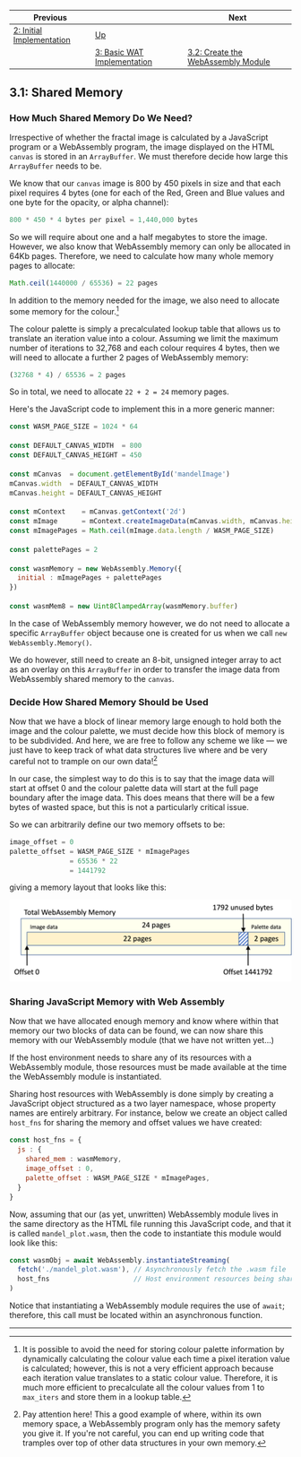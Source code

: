 | Previous | | Next
|---|---|---
| [2: Initial Implementation](../../02%20Initial%20Implementation/) | [Up](../) | 
| | [3: Basic WAT Implementation](../) | [3.2: Create the WebAssembly Module](../02/)

## 3.1: Shared Memory

### How Much Shared Memory Do We Need?

Irrespective of whether the fractal image is calculated by a JavaScript program or a WebAssembly program, the image displayed on the HTML `canvas` is stored in an `ArrayBuffer`.  We must therefore decide how large this `ArrayBuffer` needs to be.

We know that our `canvas` image is 800 by 450 pixels in size and that each pixel requires 4 bytes (one for each of the Red, Green and Blue values and one byte for the opacity, or alpha channel):

```javascript
800 * 450 * 4 bytes per pixel = 1,440,000 bytes
```

So we will require about one and a half megabytes to store the image.  However, we also know that WebAssembly memory can only be allocated in 64Kb pages.  Therefore, we need to calculate how many whole memory pages to allocate:

```javascript
Math.ceil(1440000 / 65536) = 22 pages
```

In addition to the memory needed for the image, we also need to allocate some memory for the colour.[^1]

The colour palette is simply a precalculated lookup table that allows us to translate an iteration value into a colour.  Assuming we limit the maximum number of iterations to 32,768 and each colour requires 4 bytes, then we will need to allocate a further 2 pages of WebAssembly memory:

```javascript
(32768 * 4) / 65536 = 2 pages
```

So in total, we need to allocate `22 + 2 = 24` memory pages.

Here's the JavaScript code to implement this in a more generic manner:

```javascript
const WASM_PAGE_SIZE = 1024 * 64

const DEFAULT_CANVAS_WIDTH  = 800
const DEFAULT_CANVAS_HEIGHT = 450

const mCanvas  = document.getElementById('mandelImage')
mCanvas.width  = DEFAULT_CANVAS_WIDTH
mCanvas.height = DEFAULT_CANVAS_HEIGHT

const mContext    = mCanvas.getContext('2d')
const mImage      = mContext.createImageData(mCanvas.width, mCanvas.height)
const mImagePages = Math.ceil(mImage.data.length / WASM_PAGE_SIZE)

const palettePages = 2

const wasmMemory = new WebAssembly.Memory({
  initial : mImagePages + palettePages
})

const wasmMem8 = new Uint8ClampedArray(wasmMemory.buffer)
```

In the case of WebAssembly memory however, we do not need to allocate a specific `ArrayBuffer` object because one is created for us when we call `new WebAssembly.Memory()`.

We do however, still need to create an 8-bit, unsigned integer array to act as an overlay on this `ArrayBuffer` in order to transfer the image data from WebAssembly shared memory to the `canvas`.

### Decide How Shared Memory Should be Used

Now that we have a block of linear memory large enough to hold both the image and the colour palette, we must decide how this block of memory is to be subdivided.  And here, we are free to follow any scheme we like &mdash; we just have to keep track of what data structures live where and be very careful not to trample on our own data![^2]

In our case, the simplest way to do this is to say that the image data will start at offset 0 and the colour palette data will start at the full page boundary after the image data.  This does means that there will be a few bytes of wasted space, but this is not a particularly critical issue.

So we can arbitrarily define our two memory offsets to be:

```javascript
image_offset = 0
palette_offset = WASM_PAGE_SIZE * mImagePages
               = 65536 * 22
               = 1441792
```

giving a memory layout that looks like this:

![Memory Layout](Memory%20Layout.png)

### Sharing JavaScript Memory with Web Assembly

Now that we have allocated enough memory and know where within that memory our two blocks of data can be found, we can now share this memory with our WebAssembly module (that we have not written yet...)

If the host environment needs to share any of its resources with a WebAssembly module, those resources must be made available at the time the WebAssembly module is instantiated.

Sharing host resources with WebAssembly is done simply by creating a JavaScript object structured as a two layer namespace, whose property names are entirely arbitrary.  For instance, below we create an object called `host_fns` for sharing the memory and offset values we have created:

```javascript
const host_fns = {
  js : {
    shared_mem : wasmMemory,
    image_offset : 0,
    palette_offset : WASM_PAGE_SIZE * mImagePages,
  }
}
```

Now, assuming that our (as yet, unwritten) WebAssembly module lives in the same directory as the HTML file running this JavaScript code, and that it is called `mandel_plot.wasm`, then the code to instantiate this module would look like this:

```javascript
const wasmObj = await WebAssembly.instantiateStreaming(
  fetch('./mandel_plot.wasm'), // Asynchronously fetch the .wasm file
  host_fns                     // Host environment resources being shared with this module instance
)
```

Notice that instantiating a WebAssembly module requires the use of `await`; therefore, this call must be located within an asynchronous function.

---

[^1]: It is possible to avoid the need for storing colour palette information by dynamically calculating the colour value each time a pixel iteration value is calculated; however, this is not a very efficient approach because each iteration value translates to a static colour value.  Therefore, it is much more efficient to precalculate all the colour values from 1 to `max_iters` and store them in a lookup table.
[^2]: Pay attention here!  This a good example of where, within its own memory space, a WebAssembly program only has the memory safety you give it.  If you're not careful, you can end up writing code that tramples over top of other data structures in your own memory.